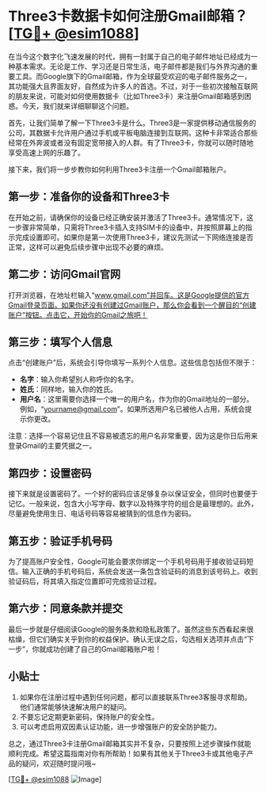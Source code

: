 # Three3卡数据卡如何注册Gmail邮箱？[[TG💪+ @esim1088](https://t.me/s/esim1088)]

在当今这个数字化飞速发展的时代，拥有一封属于自己的电子邮件地址已经成为一种基本需求。无论是工作、学习还是日常生活，电子邮件都是我们与外界沟通的重要工具。而Google旗下的Gmail邮箱，作为全球最受欢迎的电子邮件服务之一，其功能强大且界面友好，自然成为许多人的首选。不过，对于一些初次接触互联网的朋友来说，可能对如何使用数据卡（比如Three3卡）来注册Gmail邮箱感到困惑。今天，我们就来详细聊聊这个问题。

首先，让我们简单了解一下Three3卡是什么。Three3是一家提供移动通信服务的公司，其数据卡允许用户通过手机或平板电脑连接到互联网。这种卡非常适合那些经常在外奔波或者没有固定宽带接入的人群。有了Three3卡，你就可以随时随地享受高速上网的乐趣了。

接下来，我们将一步步教你如何利用Three3卡注册一个Gmail邮箱账户。

## 第一步：准备你的设备和Three3卡

在开始之前，请确保你的设备已经正确安装并激活了Three3卡。通常情况下，这一步骤非常简单，只需将Three3卡插入支持SIM卡的设备中，并按照屏幕上的指示完成设置即可。如果你是第一次使用Three3卡，建议先测试一下网络连接是否正常，这样可以避免后续步骤中出现不必要的麻烦。

## 第二步：访问Gmail官网

打开浏览器，在地址栏输入“www.gmail.com”并回车。这是Google提供的官方Gmail登录页面。如果你还没有创建过Gmail账户，那么你会看到一个醒目的“创建账户”按钮。点击它，开始你的Gmail之旅吧！

## 第三步：填写个人信息

点击“创建账户”后，系统会引导你填写一系列个人信息。这些信息包括但不限于：

- **名字**：输入你希望别人称呼你的名字。
- **姓氏**：同样地，输入你的姓氏。
- **用户名**：这里需要你选择一个唯一的用户名，作为你的Gmail地址的一部分。例如，“yourname@gmail.com”。如果所选用户名已被他人占用，系统会提示你更改。

注意：选择一个容易记住且不容易被遗忘的用户名非常重要，因为这是你日后用来登录Gmail的主要凭据之一。

## 第四步：设置密码

接下来就是设置密码了。一个好的密码应该足够复杂以保证安全，但同时也要便于记忆。一般来说，包含大小写字母、数字以及特殊字符的组合是最理想的。此外，尽量避免使用生日、电话号码等容易被猜到的信息作为密码。

## 第五步：验证手机号码

为了提高账户安全性，Google可能会要求你绑定一个手机号码用于接收验证码短信。输入正确的手机号码后，系统会发送一条包含验证码的消息到该号码上。收到验证码后，将其填入指定位置即可完成验证过程。

## 第六步：同意条款并提交

最后一步就是仔细阅读Google的服务条款和隐私政策了。虽然这些东西看起来很枯燥，但它们确实关乎到你的权益保护。确认无误之后，勾选相关选项并点击“下一步”，你就成功创建了自己的Gmail邮箱账户啦！

## 小贴士

1. 如果你在注册过程中遇到任何问题，都可以直接联系Three3客服寻求帮助。他们通常能够快速解决用户的疑问。
2. 不要忘记定期更新密码，保持账户的安全性。
3. 可以考虑启用双因素认证功能，进一步增强账户的安全防护能力。

总之，通过Three3卡注册Gmail邮箱其实并不复杂，只要按照上述步骤操作就能顺利完成。希望这篇指南对你有所帮助！如果有其他关于Three3卡或其他电子产品的疑问，欢迎随时提问哦~

[[TG💪+ @esim1088](https://t.me/s/esim1088) ![Image](https://i.postimg.cc/4NQfJmqS/Snipaste-2025-05-13-00-14-12.png)]